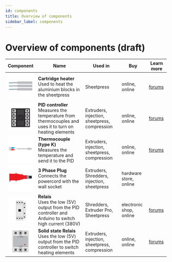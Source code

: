 ```yaml
---
id: components
title: Overview of components
sidebar_label: components
---
```



<style>
:root {
  --highlight: #f29094;
  --hover: #f29094;

}
</style>

# Overview of components (draft)


|  Component    |  Name   | Used in  | Buy  | Learn more |
|----------------|----------------|------------|--------|--------|
| <img src="../assets/Build/components/cartridge-heater.png" width="100"/>   | __Cartridge heater__ <br> Used to heat the aluminium blocks in the sheetpress   | Sheetpress     | online, online  | [forums](https://davehakkens.nl/community/forums/topic/the-big-electronics-topic/)|
| <img src="../assets/Build/components/pid.png" width="100"/>   | __PID controller__ <br> Measures the temperature from thermocouples and uses it to turn on heating elements  | Extruders, injection, sheetpress, compression      | online, online   |[forums](https://davehakkens.nl/community/forums/topic/the-big-electronics-topic/)|
| <img src="../assets/Build/components/thermocouple.png" width="100"/>  | __Thermocouple (type K)__ <br> Measures the temperature and send it to the PID    | Extruders, injection, sheetpress, compression       | online, online    |[forums](https://davehakkens.nl/community/forums/topic/the-big-electronics-topic/)|
| <img src="../assets/Build/components/plug-32.png" width="100"/>  | __3 Phase Plug__ <br> Connects the powercord with the wall socket     | Extruders, Shredders, injection, sheetpress     | hardware store, online   ||
| <img src="../assets/Build/components/relais.png" width="100"/>  | __Relais__ <br> Uses the low (5V) output from the PID controller and Arduino to switch high current (380V)   | Shredders, Extruder Pro, Sheetpress      | electronic shop, online    |[forums](https://davehakkens.nl/community/forums/topic/the-big-electronics-topic/)|
| <img src="../assets/Build/components/ssr.png" width="100"/>  | __Solid state Relais__ <br> Uses the low (5V) output from the PID controller to switch heating elements  | Extruders, injection, sheetpress, compression      | online, online    |[forums](https://davehakkens.nl/community/forums/topic/the-big-electronics-topic/)|
